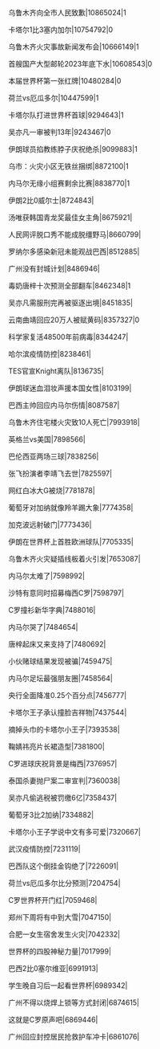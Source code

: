 乌鲁木齐向全市人民致歉|10865024|1

卡塔尔1比3塞内加尔|10754792|0

乌鲁木齐火灾事故新闻发布会|10666149|1

首艘国产大型邮轮2023年底下水|10608543|0

本届世界杯第一张红牌|10480284|0

荷兰vs厄瓜多尔|10447599|1

卡塔尔队打进世界杯首球|9294643|1

吴亦凡一审被判13年|9243467|0

伊朗球员掐教练脖子庆祝绝杀|9099883|1

乌市：火灾小区无铁丝捆绑|8872100|1

内马尔无缘小组赛剩余比赛|8838770|1

伊朗2比0威尔士|8724843|

汤唯获韩国青龙奖最佳女主角|8675921|

人民网评脱口秀不能成脱缰野马|8660799|

罗纳尔多感染新冠未能观战巴西|8512885|

广州没有封城计划|8486946|

毒奶唐梓十次预测全部翻车|8462348|1

吴亦凡需服刑完再被驱逐出境|8451835|

云南曲靖回应20万人被赋黄码|8357327|0

科学家复活48500年前病毒|8344247|

哈尔滨疫情防控|8238461|

TES官宣Knight离队|8136735|

伊朗球迷血泪妆声援本国女性|8103199|

巴西主帅回应内马尔伤情|8087587|

乌鲁木齐住宅楼火灾致10人死亡|7993918|

英格兰vs美国|7898566|

巴伦西亚两场三球|7838256|

张飞扮演者李靖飞去世|7825597|

网红白冰大G被烧|7781878|

葡萄牙对加纳就像羚羊踢大象|7774358|

加克波远射破门|7773436|

伊朗在世界杯上首胜欧洲球队|7705335|

乌鲁木齐火灾疑插线板着火引发|7653087|

内马尔太难了|7598992|

沙特有意同时招募梅西C罗|7598797|

C罗撞衫新华字典|7488016|

内马尔哭了|7484654|

唐梓起床又来支持了|7480692|

小伙赌球结果发现被骗|7459475|

内马尔足坛最强朋友圈|7458564|

央行全面降准0.25个百分点|7456777|

卡塔尔王子承认撞脸吉祥物|7437544|

摘掉头巾的卡塔尔小王子|7393538|

鞠婧祎亮片长裙造型|7381800|

C罗进球庆祝背景是梅西|7376957|

泰国杀妻抛尸案二审宣判|7360038|

吴亦凡偷逃税被罚缴6亿|7358437|

葡萄牙3比2加纳|7334882|

卡塔尔小王子学说中文有多可爱|7320667|

武汉疫情防控|7231119|

巴西队这个倒挂金钩绝了|7226091|

荷兰vs厄瓜多尔比分预测|7204754|

C罗世界杯开门红|7059468|

郑州下周将有中到大雪|7047150|

合肥一女生宿舍发生火灾|7042332|

世界杯的四股神秘力量|7017999|

巴西2比0塞尔维亚|6991913|

学生晚自习后一起看世界杯|6989342|

广州不得以烧焊上锁等方式封闭|6874615|

这就是C罗原声吧|6869446|

广州回应封控居民抢救护车冲卡|6861076|

